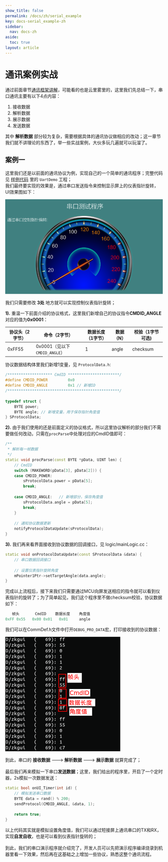 ```yaml
---
show_title: false
permalink: /docs/zh/serial_example
key: docs-serial_example-zh
sidebar:
  nav: docs-zh
aside:
  toc: true
layout: article
---
```


# 通讯案例实战

通过前面章节[通讯框架讲解](serial_framework)，可能看的也是云里雾里的，这里我们先总结一下，串口通讯主要有以下4点内容：
1. 接收数据
2. 解析数据
3. 展示数据
4. 发送数据

其中 **解析数据** 部分较为复杂，需要根据具体的通讯协议做相应的改动；这一章节我们就不讲理论的东西了，举一些实战案例，大伙多玩几遍就可以玩溜了。

## 案例一 

这里我们还是以前面的通讯协议为例，实现自己的一个简单的通讯程序；完整代码见 [样例代码](demo_download#demo_download) 里的 `UartDemo` 工程；<br/>
我们最终要实现的效果是，通过串口发送指令来控制显示屏上的仪表指针旋转，UI效果图如下：

   ![](images/uart_demo.png)

我们只需要修改 **3处** 地方就可以实现控制仪表指针旋转；

**1).** 重温一下前面介绍的协议格式，这里我们新增自己的协议指令**CMDID_ANGLE**对应的值为**0x0001**：

| 协议头（2字节） | 命令（2字节） | 数据长度（1字节） | 数据（N） | 校验（1字节 可选) |
| --- | --- | --- | --- | --- |
| 0xFF55 | 0x0001（见以下`CMDID_ANGLE`） | 1 | angle | checksum |

协议数据结构体里我们新增1变量，见 `ProtocolData.h`:

```c++
/******************** CmdID ***********************/
#define CMDID_POWER			0x0
#define CMDID_ANGLE			0x1	// 新增ID
/**************************************************/

typedef struct {
	BYTE power;
	BYTE angle;	// 新增变量，用于保存指针角度值
} SProtocolData;
```
**2).** 由于我们使用的还是前面定义的协议格式，所以这里协议解析的部分我们不需要做任何改动，只需在`procParse`中处理对应的CmdID值即可：

```c++
/**
 * 解析每一帧数据
 */
static void procParse(const BYTE *pData, UINT len) {
	// CmdID
	switch (MAKEWORD(pData[3], pData[2])) {
	case CMDID_POWER:
		sProtocolData.power = pData[5];
		break;

	case CMDID_ANGLE:	// 新增部分，保存角度值
		sProtocolData.angle = pData[5];
		break;
	}

	// 通知协议数据更新
	notifyProtocolDataUpdate(sProtocolData);
}
```
**3).** 我们再来看界面接收到协议数据的回调接口，见 logic/mainLogic.cc：

```c++
static void onProtocolDataUpdate(const SProtocolData &data) {
	// 串口数据回调接口

	// 设置仪表指针旋转角度
	mPointer1Ptr->setTargetAngle(data.angle);
}
```
完成以上流程后，接下来我们只需要通过MCU向屏发送相应的指令就可以看到仪表指针的旋转了；为了简单起见，我们这个程序里不做checksum校验，协议数据如下：
```c++
   帧头       CmdID    数据长度    角度值
0xFF 0x55   0x00 0x01   0x01     angle
```
我们可以在CommDef.h文件中打开`DEBUG_PRO_DATA`宏，打印接收到的协议数据：

![](images/serial_data.png)

到此，串口的 **接收数据** ---> **解析数据** ---> **展示数据** 就算完成了； <br/><br/>
最后我们再来模拟一下串口**发送数据**；这里，我们给出的程序里，开启了一个定时器，2s模拟一次数据发送：

```c++
static bool onUI_Timer(int id) {
	// 模拟发送串口数据
	BYTE data = rand() % 200;
	sendProtocol(CMDID_ANGLE, &data, 1);

	return true;
}
```
以上代码其实就是模拟设置角度值，我们可以通过短接屏上通讯串口的TX和RX，实现**自发自收**，也是可以看到仪表指针旋转的； <br/><br/>
到此，我们的串口演示程序就介绍完了，开发人员可以先把演示程序编译烧录到机器里看一下效果，然后再在这基础之上增加一些协议，熟悉这整个通讯流程。
